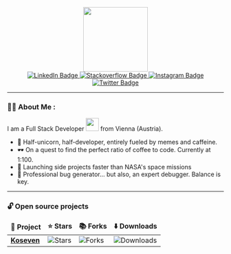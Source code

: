 <div id="header" align="center">
  <img src="https://media.giphy.com/media/M9gbBd9nbDrOTu1Mqx/giphy.gif" width="150"/>
</div>
<div id="badges" align="center">
  <a href="https://www.linkedin.com/in/toitzi/">
    <img src="https://img.shields.io/badge/LinkedIn-blue?style=for-the-badge&logo=linkedin&logoColor=white" alt="LinkedIn Badge"/>
  </a>
  <a href="https://stackoverflow.com/users/10795213/tobias">
    <img src="https://img.shields.io/badge/Stack_Overflow-FE7A16?style=for-the-badge&logo=stack-overflow&logoColor=white" alt="Stackoverflow Badge"/>
  </a>
  <a href="https://instagram.com/toitzi">
    <img src="https://img.shields.io/badge/Instagram-E4405F?style=for-the-badge&logo=instagram&logoColor=white" alt="Instagram Badge"/>
  </a>
  <a href="https://twitter.com/toitzi">
    <img src="https://img.shields.io/badge/Twitter-1DA1F2?style=for-the-badge&logo=twitter&logoColor=white" alt="Twitter Badge"/>
  </a>
</div>

---

### :woman_technologist: About Me :

I am a Full Stack Developer <img src="https://media.giphy.com/media/WUlplcMpOCEmTGBtBW/giphy.gif" width="30"> from Vienna (Austria).

- 🦄 Half-unicorn, half-developer, entirely fueled by memes and caffeine.
- 🕶️ On a quest to find the perfect ratio of coffee to code. Currently at 1:100.
- 🚀 Launching side projects faster than NASA's space missions
- 🍕 Professional bug generator... but also, an expert debugger. Balance is key.

---

### 🔓 Open source projects
<table>
  <thead align="center">
    <tr border: none;>
      <td><b>🎁 Project</b></td>
      <td><b>⭐ Stars</b></td>
      <td><b>📚 Forks</b></td>
      <td><b>⬇️ Downloads</b></td>
    </tr>
  </thead>
  <tbody>
    <tr>
      <td><a href="https://github.com/koseven/koseven"><b>Koseven</b></a></td>
      <td><img alt="Stars" src="https://img.shields.io/github/stars/koseven/koseven?style=flat-square&labelColor=343b41"/></td>
      <td><img alt="Forks" src="https://img.shields.io/github/forks/koseven/koseven?style=flat-square&labelColor=343b41"/></td>
      <td><img alt="Downloads" src="https://img.shields.io/packagist/dt/koseven/koseven.svg"/></td>
    </tr>
  </tbody>
</table>
